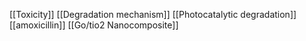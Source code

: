 [[Toxicity]]
[[Degradation mechanism]]
[[Photocatalytic degradation]]
[[amoxicillin]]
[[Go/tio2 Nanocomposite]]

